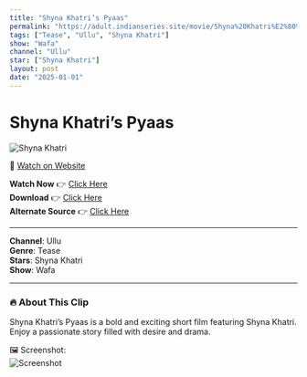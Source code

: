 ```yaml
---
title: "Shyna Khatri’s Pyaas"
permalink: "https://adult.indianseries.site/movie/Shyna%20Khatri%E2%80%99s%20Pyaas"
tags: ["Tease", "Ullu", "Shyna Khatri"]
show: "Wafa"
channel: "Ullu"
star: ["Shyna Khatri"]
layout: post
date: "2025-01-01"
---
```


# Shyna Khatri’s Pyaas

![Shyna Khatri](https://shorts.desisins.com/wp-content/uploads/2024/04/Shyna-Khatra-Wafa-Ullu-DesiSins.com_.jpg)

🔗 [Watch on Website](https://adult.indianseries.site/movie/Shyna%20Khatri%E2%80%99s%20Pyaas)

**Watch Now** 👉 [Click Here](https://adult.indianseries.site/movie/Shyna%20Khatri%E2%80%99s%20Pyaas)  
**Download** 👉 [Click Here](https://adult.indianseries.site/movie/Shyna%20Khatri%E2%80%99s%20Pyaas)  
**Alternate Source** 👉 [Click Here](https://adult.indianseries.site/movie/Shyna%20Khatri%E2%80%99s%20Pyaas)

---

**Channel**: Ullu  
**Genre**: Tease  
**Stars**: Shyna Khatri  
**Show**: Wafa

---

### 🔥 About This Clip

Shyna Khatri’s Pyaas is a bold and exciting short film featuring Shyna Khatri. Enjoy a passionate story filled with desire and drama.
 
🖼️ Screenshot:  
![Screenshot](https://shorts.desisins.com/wp-content/uploads/2024/04/Shyna-Khatra-Wafa-Ullu-DesiSins.com_.jpg)
